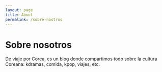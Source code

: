 ```yaml
---
layout: page
title: About
permalink: /sobre-nostros
---
```


# Sobre nosotros

De viaje por Corea, es un blog donde compartimos todo sobre la cultura Coreana: kdramas, comida, kpop, viajes, etc.